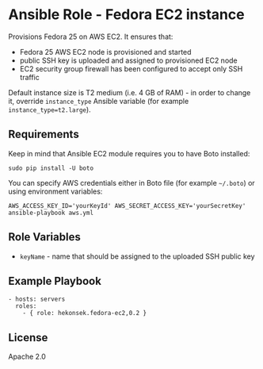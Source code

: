 Ansible Role - Fedora EC2 instance
=========

Provisions Fedora 25 on AWS EC2. It ensures that:
- Fedora 25 AWS EC2 node is provisioned and started
- public SSH key is uploaded and assigned to provisioned EC2 node
- EC2 security group firewall has been configured to accept only SSH traffic

Default instance size is T2 medium (i.e. 4 GB of RAM) - in order to change it, override `instance_type` Ansible variable (for example `instance_type=t2.large`).

Requirements
------------

Keep in mind that Ansible EC2 module requires you to have Boto installed: 

    sudo pip install -U boto

You can specify AWS credentials either in Boto file (for example `~/.boto`) or using environment variables:
    
    AWS_ACCESS_KEY_ID='yourKeyId' AWS_SECRET_ACCESS_KEY='yourSecretKey' ansible-playbook aws.yml

Role Variables
--------------

- `keyName` - name that should be assigned to the uploaded SSH public key 

Example Playbook
----------------

    - hosts: servers
      roles:
        - { role: hekonsek.fedora-ec2,0.2 }

License
-------

Apache 2.0